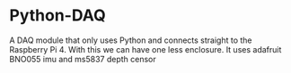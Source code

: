 # Python-DAQ
A DAQ module that only uses Python and connects straight to the Raspberry Pi 4. With this we can have one less enclosure. It uses adafruit BNO055 imu and ms5837 depth censor
